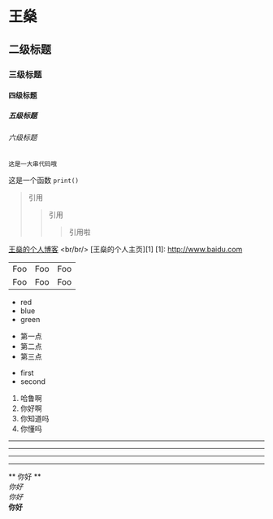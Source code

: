 # 王燊
## 二级标题
### 三级标题
#### 四级标题
##### 五级标题
###### 六级标题

```
这是一大串代码哦
```

这是一个函数 `print()`

>引用
>>引用
>>>引用啦

[王燊的个人博客](http://www.baidu.com) <br/br/>
[王燊的个人主页][1]
[1]: http://www.baidu.com




<table>
    <tr>
        <td>Foo</td>
        <td>Foo</td>
        <td>Foo</td>
    </tr>
    <tr>
        <td>Foo</td>
        <td>Foo</td>
        <td>Foo</td>
    </tr>
</table>


* red
* blue
* green


+ 第一点
+ 第二点
+ 第三点

- first
- second

1. 哈鲁啊
2. 你好啊
4. 你知道吗
5. 你懂吗


* * *
***
- - -

-------------

** 你好 ** <br>
*你好* <br>
_你好_ <br>
__你好__
